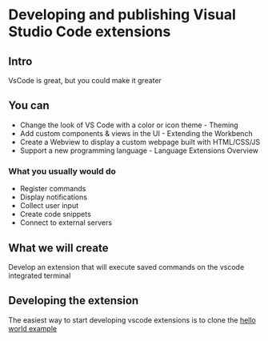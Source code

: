 # Developing and publishing Visual Studio Code extensions

## Intro

VsCode is great, but you could make it greater

## You can

- Change the look of VS Code with a color or icon theme - Theming
- Add custom components & views in the UI - Extending the Workbench
- Create a Webview to display a custom webpage built with HTML/CSS/JS
- Support a new programming language - Language Extensions Overview

### What you usually would do

- Register commands
- Display notifications
- Collect user input
- Create code snippets
- Connect to external servers

## What we will create

Develop an extension that will execute saved commands on the vscode integrated terminal

## Developing the extension

The easiest way to start developing vscode extensions is to clone the [hello world example](https://github.com/microsoft/vscode-extension-samples/tree/master/helloworld-minimal-sample)



